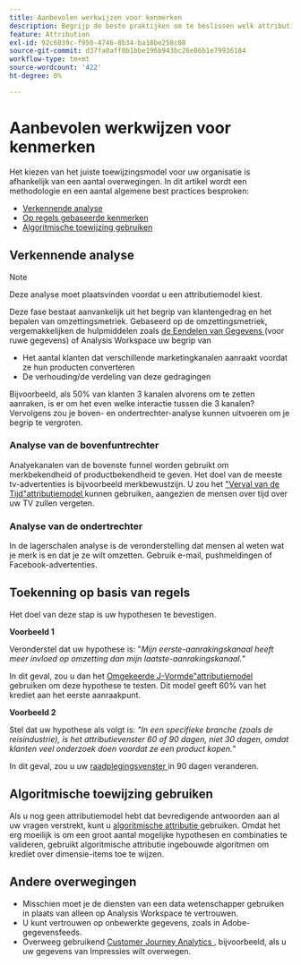 ```yaml
---
title: Aanbevolen werkwijzen voor kenmerken
description: Begrijp de beste praktijken om te beslissen welk attributiemodel aan gebruik.
feature: Attribution
exl-id: 92c6039c-f950-4746-8b34-ba18be258c08
source-git-commit: d37fa0aff0b1bbe196b943bc26e86b1e79936184
workflow-type: tm+mt
source-wordcount: '422'
ht-degree: 0%

---
```


# Aanbevolen werkwijzen voor kenmerken

Het kiezen van het juiste toewijzingsmodel voor uw organisatie is afhankelijk van een aantal overwegingen. In dit artikel wordt een methodologie en een aantal algemene best practices besproken:

* [Verkennende analyse](#exploratory-analysis)
* [Op regels gebaseerde kenmerken](#rule-base-attribution)
* [Algoritmische toewijzing gebruiken](#use-algorithmic-attribution)

## Verkennende analyse

>[!NOTE]
>Deze analyse moet plaatsvinden voordat u een attributiemodel kiest.

Deze fase bestaat aanvankelijk uit het begrip van klantengedrag en het bepalen van omzettingsmetriek. Gebaseerd op de omzettingsmetriek, vergemakkelijken de hulpmiddelen zoals [ de Eendelen van Gegevens ](https://experienceleague.adobe.com/en/docs/analytics/export/analytics-data-feed/data-feed-overview) (voor ruwe gegevens) of Analysis Workspace uw begrip van

* Het aantal klanten dat verschillende marketingkanalen aanraakt voordat ze hun producten converteren
* De verhouding/de verdeling van deze gedragingen

Bijvoorbeeld, als 50% van klanten 3 kanalen alvorens om te zetten aanraken, is er om het even welke interactie tussen die 3 kanalen?
Vervolgens zou je boven- en ondertrechter-analyse kunnen uitvoeren om je begrip te vergroten.

### Analyse van de bovenfuntrechter

Analyekanalen van de bovenste funnel worden gebruikt om merkbekendheid of productbekendheid te geven. Het doel van de meeste tv-advertenties is bijvoorbeeld merkbewustzijn. U zou het [ &quot;Verval van de Tijd&quot;attributiemodel ](/help/analyze/analysis-workspace/attribution/models.md) kunnen gebruiken, aangezien de mensen over tijd over uw TV zullen vergeten.

### Analyse van de ondertrechter

In de lagerschalen analyse is de veronderstelling dat mensen al weten wat je merk is en dat je ze wilt omzetten. Gebruik e-mail, pushmeldingen of Facebook-advertenties.

## Toekenning op basis van regels

Het doel van deze stap is uw hypothesen te bevestigen.

**Voorbeeld 1**

Veronderstel dat uw hypothese is: &quot;*Mijn eerste-aanrakingskanaal heeft meer invloed op omzetting dan mijn laatste-aanrakingskanaal.*&quot;

In dit geval, zou u dan het [ Omgekeerde J-Vormde&quot;attributiemodel ](/help/analyze/analysis-workspace/attribution/models.md) gebruiken om deze hypothese te testen. Dit model geeft 60% van het krediet aan het eerste aanraakpunt.

**Voorbeeld 2**

Stel dat uw hypothese als volgt is: *&quot;In een specifieke branche (zoals de reisindustrie), is het attributievenster 60 of 90 dagen, niet 30 dagen, omdat klanten veel onderzoek doen voordat ze een product kopen.*&quot;

In dit geval, zou u uw [ raadplegingsvenster ](https://experienceleague.adobe.com/en/docs/analytics/analyze/analysis-workspace/attribution/models) in 90 dagen veranderen.

## Algoritmische toewijzing gebruiken

Als u nog geen attributiemodel hebt dat bevredigende antwoorden aan al uw vragen verstrekt, kunt u [ algoritmische attributie ](/help/analyze/analysis-workspace/attribution/algorithmic.md) gebruiken. Omdat het erg moeilijk is om een groot aantal mogelijke hypothesen en combinaties te valideren, gebruikt algoritmische attributie ingebouwde algoritmen om krediet over dimensie-items toe te wijzen.

## Andere overwegingen

* Misschien moet je de diensten van een data wetenschapper gebruiken in plaats van alleen op Analysis Workspace te vertrouwen.
* U kunt vertrouwen op onbewerkte gegevens, zoals in Adobe-gegevensfeeds.
* Overweeg gebruikend [ Customer Journey Analytics ](https://experienceleague.adobe.com/en/docs/analytics-platform/using/cja-overview/cja-b2c-overview/cja-overview), bijvoorbeeld, als u uw gegevens van Impressies wilt overwegen.

